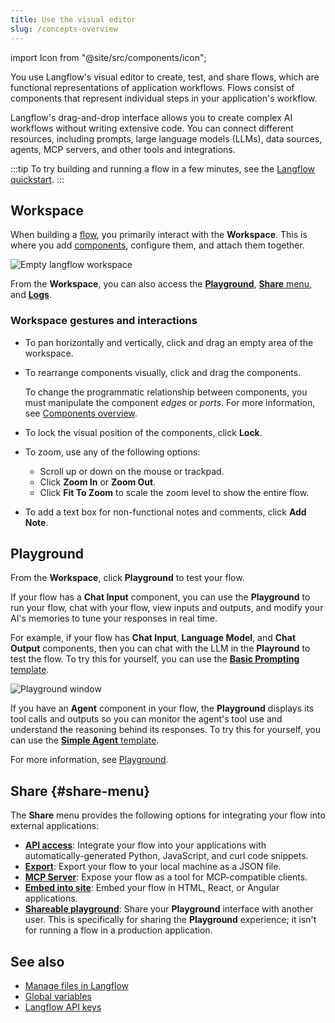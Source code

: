 ```yaml
---
title: Use the visual editor
slug: /concepts-overview
---
```


import Icon from "@site/src/components/icon";

You use Langflow's visual editor to create, test, and share flows, which are functional representations of application workflows.
Flows consist of components that represent individual steps in your application's workflow.

Langflow's drag-and-drop interface allows you to create complex AI workflows without writing extensive code.
You can connect different resources, including prompts, large language models (LLMs), data sources, agents, MCP servers, and other tools and integrations.

:::tip
To try building and running a flow in a few minutes, see the [Langflow quickstart](/get-started-quickstart).
:::

## Workspace

When building a [flow](/concepts-flows), you primarily interact with the **Workspace**.
This is where you add [components](/concepts-components), configure them, and attach them together.

![Empty langflow workspace](/img/workspace.png)

From the **Workspace**, you can also access the [**Playground**](#playground), [**Share** menu](#share-menu), and [**Logs**](/concepts-flows#flow-logs).

### Workspace gestures and interactions

- To pan horizontally and vertically, click and drag an empty area of the workspace.

- To rearrange components visually, click and drag the components.

    To change the programmatic relationship between components, you must manipulate the component _edges_ or _ports_. For more information, see [Components overview](/concepts-components).

- To lock the visual position of the components, click <Icon name="LockOpen" aria-hidden="true"/> **Lock**.

- To zoom, use any of the following options:
   - Scroll up or down on the mouse or trackpad.
   - Click <Icon name="ZoomIn" aria-hidden="true"/> **Zoom In** or <Icon name="ZoomOut" aria-hidden="true"/> **Zoom Out**.
   - Click <Icon name="Maximize" aria-hidden="true"/> **Fit To Zoom** to scale the zoom level to show the entire flow.

- To add a text box for non-functional notes and comments, click <Icon name="StickyNote" aria-hidden="true"/> **Add Note**.

## Playground

From the **Workspace**, click <Icon name="Play" aria-hidden="true"/> **Playground** to test your flow.

If your flow has a **Chat Input** component, you can use the **Playground** to run your flow, chat with your flow, view inputs and outputs, and modify your AI's memories to tune your responses in real time.

For example, if your flow has **Chat Input**, **Language Model**, and **Chat Output** components, then you can chat with the LLM in the **Playround** to test the flow.
To try this for yourself, you can use the [**Basic Prompting** template](/basic-prompting).

![Playground window](/img/playground.png)

If you have an **Agent** component in your flow, the **Playground** displays its tool calls and outputs so you can monitor the agent's tool use and understand the reasoning behind its responses.
To try this for yourself, you can use the [**Simple Agent** template](/simple-agent).

<!-- ![Playground window with agent response](/img/playground-with-agent.png) -->

For more information, see [Playground](/concepts-playground).

## Share {#share-menu}

The **Share** menu provides the following options for integrating your flow into external applications:

* [**API access**](/concepts-publish#api-access): Integrate your flow into your applications with automatically-generated Python, JavaScript, and curl code snippets.
* [**Export**](/concepts-flows-import#export-a-flow): Export your flow to your local machine as a JSON file.
* [**MCP Server**](/mcp-server): Expose your flow as a tool for MCP-compatible clients.
* [**Embed into site**](/concepts-publish#embedded-chat-widget): Embed your flow in HTML, React, or Angular applications.
* [**Shareable playground**](/concepts-publish#shareable-playground): Share your **Playground** interface with another user. This is specifically for sharing the **Playground** experience; it isn't for running a flow in a production application.

## See also

* [Manage files in Langflow](/concepts-file-management)
* [Global variables](/configuration-global-variables)
* [Langflow API keys](configuration-api-keys)